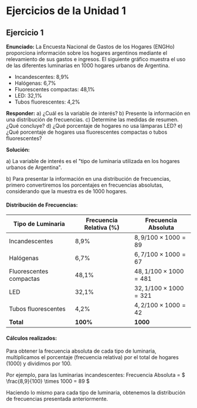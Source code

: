 # Ejercicios de la Unidad 1

## Ejercicio 1

**Enunciado:** La Encuesta Nacional de Gastos de los Hogares (ENGHo) proporciona información sobre los hogares argentinos mediante el relevamiento de sus gastos e ingresos. El siguiente gráfico muestra el uso de las diferentes luminarias en 1000 hogares urbanos de Argentina.

- Incandescentes: 8,9%
- Halógenas: 6,7%
- Fluorescentes compactas: 48,1%
- LED: 32,1%
- Tubos fluorescentes: 4,2%

**Responder:**
a) ¿Cuál es la variable de interés?
b) Presente la información en una distribución de frecuencias.
c) Determine las medidas de resumen. ¿Qué concluye?
d) ¿Qué porcentaje de hogares no usa lámparas LED?
e) ¿Qué porcentaje de hogares usa fluorescentes compactas o tubos fluorescentes?

**Solución:**

a) La variable de interés es el "tipo de luminaria utilizada en los hogares urbanos de Argentina".

b) Para presentar la información en una distribución de frecuencias, primero convertiremos los porcentajes en frecuencias absolutas, considerando que la muestra es de 1000 hogares.

#### Distribución de Frecuencias:

| Tipo de Luminaria       | Frecuencia Relativa (%) | Frecuencia Absoluta            |
| ----------------------- | ----------------------- | ------------------------------ |
| Incandescentes          | 8,9%                    | $`8,9/100 \times 1000 = 89`$   |
| Halógenas               | 6,7%                    | $`6,7/100 \times 1000 = 67`$   |
| Fluorescentes compactas | 48,1%                   | $`48,1/100 \times 1000 = 481`$ |
| LED                     | 32,1%                   | $`32,1/100 \times 1000 = 321`$ |
| Tubos fluorescentes     | 4,2%                    | $`4,2/100 \times 1000 = 42`$   |
| **Total**               | **100%**                | **1000**                       |

#### Cálculos realizados:

Para obtener la frecuencia absoluta de cada tipo de luminaria, multiplicamos el porcentaje (frecuencia relativa) por el total de hogares (1000) y dividimos por 100.

Por ejemplo, para las luminarias incandescentes:
Frecuencia Absoluta = $` \frac{8,9}{100} \times 1000 = 89 `$

Haciendo lo mismo para cada tipo de luminaria, obtenemos la distribución de frecuencias presentada anteriormente.
